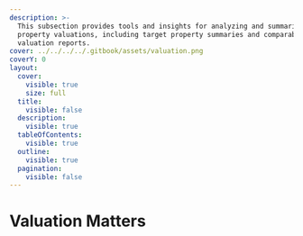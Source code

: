 ```yaml
---
description: >-
  This subsection provides tools and insights for analyzing and summarizing
  property valuations, including target property summaries and comparable
  valuation reports.
cover: ../../../../.gitbook/assets/valuation.png
coverY: 0
layout:
  cover:
    visible: true
    size: full
  title:
    visible: false
  description:
    visible: true
  tableOfContents:
    visible: true
  outline:
    visible: true
  pagination:
    visible: false
---
```


# Valuation Matters

